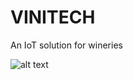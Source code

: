 # VINITECH
An IoT solution for wineries  

![alt text](https://github.com/SergioLavao/VINITECH/tree/main/Images/VINITECH.png?raw=false)
